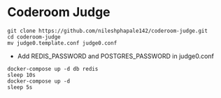 # Coderoom Judge

```
git clone https://github.com/nileshphapale142/coderoom-judge.git
cd coderoom-judge
mv judge0.template.conf judge0.conf
```
- Add REDIS_PASSWORD and POSTGRES_PASSWORD in judge0.conf
```
docker-compose up -d db redis
sleep 10s
docker-compose up -d
sleep 5s
```

